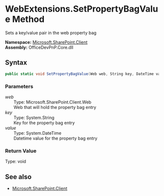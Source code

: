 # WebExtensions.SetPropertyBagValue Method  
Sets a key/value pair in the web property bag  

**Namespace:** [Microsoft.SharePoint.Client](Microsoft.SharePoint.Client.md)  
**Assembly:** OfficeDevPnP.Core.dll  
## Syntax
```C#
public static void SetPropertyBagValue(Web web, String key, DateTime value)
```
### Parameters
*web*  
&emsp;&emsp;Type: Microsoft.SharePoint.Client.Web  
&emsp;&emsp;Web that will hold the property bag entry  
*key*  
&emsp;&emsp;Type: System.String  
&emsp;&emsp;Key for the property bag entry  
*value*  
&emsp;&emsp;Type: System.DateTime  
&emsp;&emsp;Datetime value for the property bag entry  
### Return Value
Type: void  

## See also
- [Microsoft.SharePoint.Client](Microsoft.SharePoint.Client.md)
